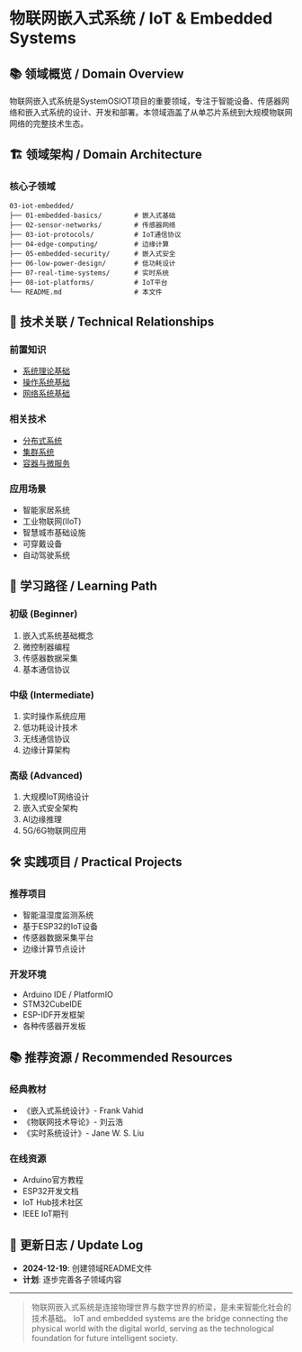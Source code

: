 # 物联网嵌入式系统 / IoT & Embedded Systems

## 📚 领域概览 / Domain Overview

物联网嵌入式系统是SystemOSIOT项目的重要领域，专注于智能设备、传感器网络和嵌入式系统的设计、开发和部署。本领域涵盖了从单芯片系统到大规模物联网网络的完整技术生态。

## 🏗️ 领域架构 / Domain Architecture

### 核心子领域

```text
03-iot-embedded/
├── 01-embedded-basics/        # 嵌入式基础
├── 02-sensor-networks/        # 传感器网络
├── 03-iot-protocols/          # IoT通信协议
├── 04-edge-computing/         # 边缘计算
├── 05-embedded-security/      # 嵌入式安全
├── 06-low-power-design/       # 低功耗设计
├── 07-real-time-systems/      # 实时系统
├── 08-iot-platforms/          # IoT平台
└── README.md                  # 本文件
```

## 🔗 技术关联 / Technical Relationships

### 前置知识

- [系统理论基础](../01-system-theory/01-fundamentals/README.md)
- [操作系统基础](../02-operating-systems/README.md)
- [网络系统基础](../08-network-systems/README.md)

### 相关技术

- [分布式系统](../04-distributed-systems/README.md)
- [集群系统](../05-cluster-systems/README.md)
- [容器与微服务](../07-container-microservices/README.md)

### 应用场景

- 智能家居系统
- 工业物联网(IIoT)
- 智慧城市基础设施
- 可穿戴设备
- 自动驾驶系统

## 📖 学习路径 / Learning Path

### 初级 (Beginner)

1. 嵌入式系统基础概念
2. 微控制器编程
3. 传感器数据采集
4. 基本通信协议

### 中级 (Intermediate)

1. 实时操作系统应用
2. 低功耗设计技术
3. 无线通信协议
4. 边缘计算架构

### 高级 (Advanced)

1. 大规模IoT网络设计
2. 嵌入式安全架构
3. AI边缘推理
4. 5G/6G物联网应用

## 🛠️ 实践项目 / Practical Projects

### 推荐项目

- 智能温湿度监测系统
- 基于ESP32的IoT设备
- 传感器数据采集平台
- 边缘计算节点设计

### 开发环境

- Arduino IDE / PlatformIO
- STM32CubeIDE
- ESP-IDF开发框架
- 各种传感器开发板

## 📚 推荐资源 / Recommended Resources

### 经典教材

- 《嵌入式系统设计》- Frank Vahid
- 《物联网技术导论》- 刘云浩
- 《实时系统设计》- Jane W. S. Liu

### 在线资源

- Arduino官方教程
- ESP32开发文档
- IoT Hub技术社区
- IEEE IoT期刊

## 🔄 更新日志 / Update Log

- **2024-12-19**: 创建领域README文件
- **计划**: 逐步完善各子领域内容

---

> 物联网嵌入式系统是连接物理世界与数字世界的桥梁，是未来智能化社会的技术基础。
> IoT and embedded systems are the bridge connecting the physical world with the digital world, serving as the technological foundation for future intelligent society.
